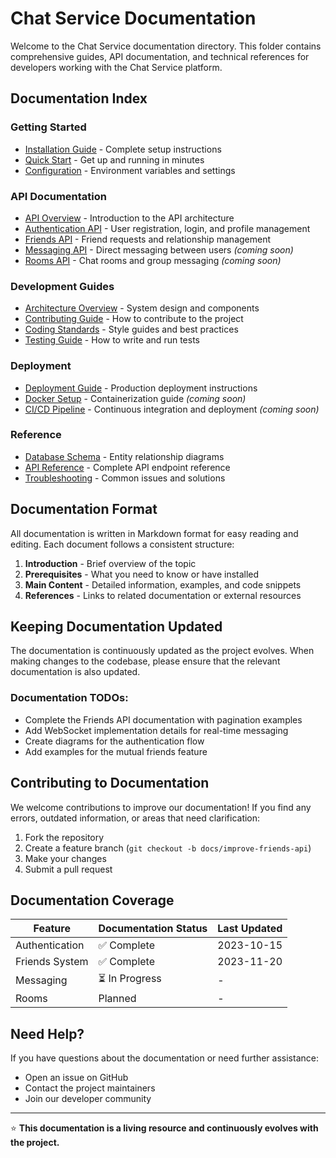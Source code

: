 # Chat Service Documentation

Welcome to the Chat Service documentation directory. This folder contains comprehensive guides, API documentation, and technical references for developers working with the Chat Service platform.

##  Documentation Index

### Getting Started
- [Installation Guide](installation.md) - Complete setup instructions
- [Quick Start](quickstart.md) - Get up and running in minutes
- [Configuration](configuration.md) - Environment variables and settings

### API Documentation
- [API Overview](api-overview.md) - Introduction to the API architecture
- [Authentication API](authentication-api.md) - User registration, login, and profile management
- [Friends API](friends-api.md) - Friend requests and relationship management
- [Messaging API](messaging-api.md) - Direct messaging between users *(coming soon)*
- [Rooms API](rooms-api.md) - Chat rooms and group messaging *(coming soon)*

### Development Guides
- [Architecture Overview](architecture.md) - System design and components
- [Contributing Guide](contributing.md) - How to contribute to the project
- [Coding Standards](coding-standards.md) - Style guides and best practices
- [Testing Guide](testing.md) - How to write and run tests

### Deployment
- [Deployment Guide](deployment.md) - Production deployment instructions
- [Docker Setup](docker-setup.md) - Containerization guide *(coming soon)*
- [CI/CD Pipeline](ci-cd.md) - Continuous integration and deployment *(coming soon)*

### Reference
- [Database Schema](database-schema.md) - Entity relationship diagrams
- [API Reference](api-reference.md) - Complete API endpoint reference
- [Troubleshooting](troubleshooting.md) - Common issues and solutions

##  Documentation Format

All documentation is written in Markdown format for easy reading and editing. Each document follows a consistent structure:

1. **Introduction** - Brief overview of the topic
2. **Prerequisites** - What you need to know or have installed
3. **Main Content** - Detailed information, examples, and code snippets
4. **References** - Links to related documentation or external resources

##  Keeping Documentation Updated

The documentation is continuously updated as the project evolves. When making changes to the codebase, please ensure that the relevant documentation is also updated.

### Documentation TODOs:
- Complete the Friends API documentation with pagination examples
- Add WebSocket implementation details for real-time messaging
- Create diagrams for the authentication flow
- Add examples for the mutual friends feature

##  Contributing to Documentation

We welcome contributions to improve our documentation! If you find any errors, outdated information, or areas that need clarification:

1. Fork the repository
2. Create a feature branch (`git checkout -b docs/improve-friends-api`)
3. Make your changes
4. Submit a pull request

##  Documentation Coverage

| Feature | Documentation Status | Last Updated |
|---------|---------------------|--------------|
| Authentication | ✅ Complete | 2023-10-15 |
| Friends System | ✅ Complete | 2023-11-20 |
| Messaging | ⏳ In Progress | - |
| Rooms |  Planned | - |

##  Need Help?

If you have questions about the documentation or need further assistance:

- Open an issue on GitHub
- Contact the project maintainers
- Join our developer community

---

⭐ **This documentation is a living resource and continuously evolves with the project.**
